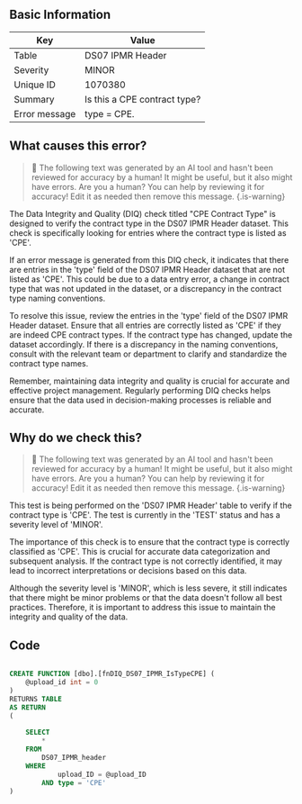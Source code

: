 ## Basic Information
| Key         | Value          |
|-------------|----------------|
| Table       | DS07 IPMR Header |
| Severity    | MINOR |
| Unique ID   | 1070380   |
| Summary     | Is this a CPE contract type? |
| Error message | type = CPE. |

## What causes this error?

> :robot: The following text was generated by an AI tool and hasn't been reviewed for accuracy by a human! It might be useful, but it also might have errors. Are you a human? You can help by reviewing it for accuracy! Edit it as needed then remove this message.
{.is-warning}

The Data Integrity and Quality (DIQ) check titled "CPE Contract Type" is designed to verify the contract type in the DS07 IPMR Header dataset. This check is specifically looking for entries where the contract type is listed as 'CPE'. 

If an error message is generated from this DIQ check, it indicates that there are entries in the 'type' field of the DS07 IPMR Header dataset that are not listed as 'CPE'. This could be due to a data entry error, a change in contract type that was not updated in the dataset, or a discrepancy in the contract type naming conventions. 

To resolve this issue, review the entries in the 'type' field of the DS07 IPMR Header dataset. Ensure that all entries are correctly listed as 'CPE' if they are indeed CPE contract types. If the contract type has changed, update the dataset accordingly. If there is a discrepancy in the naming conventions, consult with the relevant team or department to clarify and standardize the contract type names. 

Remember, maintaining data integrity and quality is crucial for accurate and effective project management. Regularly performing DIQ checks helps ensure that the data used in decision-making processes is reliable and accurate.
## Why do we check this?

> :robot: The following text was generated by an AI tool and hasn't been reviewed for accuracy by a human! It might be useful, but it also might have errors. Are you a human? You can help by reviewing it for accuracy! Edit it as needed then remove this message.
{.is-warning}

This test is being performed on the 'DS07 IPMR Header' table to verify if the contract type is 'CPE'. The test is currently in the 'TEST' status and has a severity level of 'MINOR'. 

The importance of this check is to ensure that the contract type is correctly classified as 'CPE'. This is crucial for accurate data categorization and subsequent analysis. If the contract type is not correctly identified, it may lead to incorrect interpretations or decisions based on this data. 

Although the severity level is 'MINOR', which is less severe, it still indicates that there might be minor problems or that the data doesn't follow all best practices. Therefore, it is important to address this issue to maintain the integrity and quality of the data.
## Code

```sql

CREATE FUNCTION [dbo].[fnDIQ_DS07_IPMR_IsTypeCPE] (
	@upload_id int = 0
)
RETURNS TABLE
AS RETURN
(
	
	SELECT 
		*
	FROM
		DS07_IPMR_header
	WHERE
			upload_ID = @upload_ID
		AND type = 'CPE'
)
```
